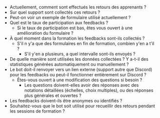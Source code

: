 - Actuellement, comment sont effectués les retours des apprenants ?
- Sur quel support sont collectés ces retours ?
- Peut-on voir un exemple de formulaire utilisé actuellement ?
- Quel est le taux de participation aux feedbacks ?
  - Si le taux de participation est bas, êtes vous ouvert à une amélioration du formulaire ?
- À quel moment dans la formation les feedbacks sont-ils collectés ?
  - S'il n y'a que des formulaires en fin de formation, combien y'en a t'il ?
    - S'il y'en a plusieurs, a quel intervalle sont-ils envoyés ?
- De quelle manière sont utilisées les données collectées ? Y a-t-il des statistiques générées automatiquement ou manuellement ?
- Le bot doit-il renvoyer vers un lien externe (support autre que Discord) pour les feedbacks ou peut-il fonctionner entièrement sur Discord ?
  - Êtes-vous ouvert à une modification des questions si besoin ?
    - Les questions doivent-elles avoir des réponses avec des notations détaillées (échelles, choix multiples), ou des réponses plus générales et ouvertes ?
- Les feedbacks doivent-ils être anonymes ou identifiés ?
- Souhaitez-vous que le bot soit utilisé pour recueillir des retours pendant les sessions de formation ?
